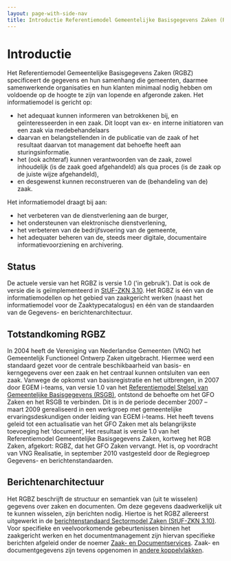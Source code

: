 ```yaml
---
layout: page-with-side-nav
title: Introductie Referentiemodel Gemeentelijke Basisgegevens Zaken (RGBZ)
---
```


# Introductie

Het Referentiemodel Gemeentelijke Basisgegevens Zaken (RGBZ) specificeert de gegevens en hun samenhang die gemeenten, daarmee samenwerkende organisaties en hun klanten minimaal nodig hebben 
om voldoende op de hoogte te zijn van lopende en afgeronde zaken. Het informatiemodel is gericht op:

* het adequaat kunnen informeren van betrokkenen bij, en geïnteresseerden in een zaak. Dit loopt van ex- en interne initiatoren van een zaak via medebehandelaars
* daarvan en belangstellenden in de publicatie van de zaak of het resultaat daarvan tot management dat behoefte heeft aan sturingsinformatie.
* het (ook achteraf) kunnen verantwoorden van de zaak, zowel inhoudelijk (is de zaak goed afgehandeld) als qua proces (is de zaak op de juiste wijze afgehandeld),
* en desgewenst kunnen reconstrueren van de (behandeling van de) zaak.

Het informatiemodel draagt bij aan:

* het verbeteren van de dienstverlening aan de burger,
* het ondersteunen van elektronische dienstverlening,
* het verbeteren van de bedrijfsvoering van de gemeente,
* het adequater beheren van de, steeds meer digitale, documentaire informatievoorziening en archivering.

## Status
De actuele versie van het RGBZ is versie 1.0 ('in gebruik'). Dat is ook de versie die is geïmplementeerd in [StUF-ZKN 3.10](https://vng-realisatie.github.io/StUF-ZKN/). 
Het RGBZ is één van de informatiemodellen op het gebied van zaakgericht werken (naast het informatiemodel voor de Zaaktypecatalogus) en één van de standaarden van de 
Gegevens- en berichtenarchitectuur.

## Totstandkoming RGBZ
In 2004 heeft de Vereniging van Nederlandse Gemeenten (VNG) het Gemeentelijk Functioneel Ontwerp Zaken uitgebracht. Hiermee werd een standaard gezet voor de centrale 
beschikbaarheid van basis- en kerngegevens over een zaak en het centraal kunnen ontsluiten van een zaak. Vanwege de opkomst van basisregistratie en het uitbrengen, 
in 2007 door EGEM i-teams, van versie 1.0 van het [Referentiemodel Stelsel van Gemeentelijke Basisgegevens (RSGB)](https://vng-realisatie.github.io/RSGB/), ontstond 
de behoefte om het GFO Zaken en het RSGB te verbinden. Dit is in de periode december 2007 – maart 2009 gerealiseerd in een werkgroep met gemeentelijke ervaringsdeskundigen 
onder leiding van EGEM i-teams. Het heeft tevens geleid tot een actualisatie van het GFO Zaken met als belangrijkste toevoeging het ‘document’, Het resultaat is versie 
1.0 van het Referentiemodel Gemeentelijke Basisgegevens Zaken, kortweg het RGB Zaken, afgekort: RGBZ, dat het GFO Zaken vervangt. Het is, op voordracht van VNG Realisatie, 
in september 2010 vastgesteld door de Regiegroep Gegevens- en berichtenstandaarden.

<!-- Wat doen we met deze paragraaf? Wordt er nog wel doorontwikkeld? 2.0 is aangepast aan RSGB 3.0 die volgens nooit goedgekeurd dus op zijn minst opmerkelijk dat RGBZ 2.0 
dat daarop gebaseerd is al wel is goedgekeurd.

## Doorontwikkeling RGBZ
Bij het uitbrengen van versie 1.0 van het RGBZ was het zaakgericht werken bij gemeenten in opkomst. Inmiddels is dit gemeengoed, ook bij andere 
overheden. Dat leidt tot voortschrijdend inzicht over de zaakgerichte informatievoorziening en tot de behoefte aan verbetering en uitbreiding van het RGBZ.
De 2.0-versie gaat hierin voorzien. Deze is op 4 december 2014 goedgekeurd door de Regiegroep. Inmiddels is deze versie aangepast op TMLO (metadata t.b.v. archivering), 
Selectielljst (archivering) en versie 3.0 van het RSGB; afronding is nog gaande. Vaststelling, en daarmee het verkrijgen van de status 'in gebruik', vindt plaats gelijktijdig 
met het vaststellen van het eerste hiervan afgeleide koppelvlak, naar verwachting in 2019. 

## Vragen en wijzigingen
Vragen over het RGBZ, vermeende fouten en initiatieven voor verbetering of uitbreiding van het RGBZ behandelen we op het Discussieplatform RGBZ. Aanpassing en uitbreiding wordt 
begeleid door de Expertgroep Informatiemodellen.

Informatie over het gebruik van het RGBZ behandelen we bij het thema Zaakgericht werken. Onder meer is daar de mapping vermeld van het TMLO (Toepassingsprofiel Metadatering Lokale 
Overheden) op het RGBZ en ImZTC met het oog op het metadateren van zaken en bijbehorende documenten.

Ideeen voor verbetering van deze pagina kunt u plaatsen onder 'Overleg', links bovenaan. -->

## Berichtenarchitectuur
Het RGBZ beschrijft de structuur en semantiek van (uit te wisselen) gegevens over zaken en documenten. Om deze gegevens daadwerkelijk uit te kunnen wisselen, zijn berichten nodig. 
Hiertoe is het RGBZ allereerst uitgewerkt in de [berichtenstandaard Sectormodel Zaken (StUF-ZKN 3.10)](https://vng-realisatie.github.io/StUF-ZKN/). Voor specifieke en veelvoorkomende 
gebeurtenissen binnen het zaakgericht werken en het documentmanagement zijn hiervan specifieke berichten afgeleid onder de noemer 
[Zaak- en Documentservices](https://vng-realisatie.github.io/Zaak-en-Documentservices/). Zaak- en documentgegevens zijn tevens opgenomen in 
[andere koppelvlakken](https://vng-realisatie.github.io/Standaarden/Zaken-en-documenten).

